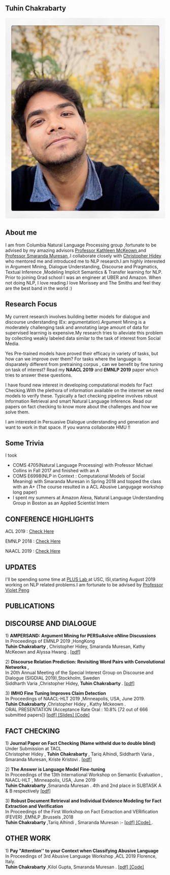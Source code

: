## Tuhin Chakrabarty

![Image](images/pic.jpg)

## About me
I am from Columbia Natural Language Processing group ,fortunate to be advised by my amazing advisors <a href="http://www.cs.columbia.edu/~kathy/" title="Title"> Professor Kathleen McKeown </a>  and  <a href="http://www.cs.columbia.edu/~smara/" title="Title"> Professor Smaranda Muresan </a>.I collaborate closely with <a href="http://www.cs.columbia.edu/~chidey/" title="Title"> Christopher Hidey  </a> who mentored me and introduced me to NLP research.I am highly interested in Argument Mining, Dialogue Understanding, Discourse and Pragmatics, Textual Inference ,Modeling Implicit Semantics & Transfer learning for NLP. Prior to joining Grad school I was an engineer at UBER and Amazon. When not doing NLP, I love reading.I love Morissey and The Smiths and feel they are the best band in the world :)

## Research Focus

My current research involves building better models for dialogue and discourse understanding (Ex: argumentation).Argument Mining is a moderately challenging task and annotating large amount of data for supervised learning is expensive.My research tries to alleviate this problem by  collecting weakly labeled data similar to the task of interest from Social Media. 

Yes Pre-trained models have proved their efficacy in variety of tasks, but how can we improve over them? For tasks where the language is disparately different from pretraining corpus , can we benefit by fine tuning on task of interest? Read my <b>NAACL 2019</b> and <b>EMNLP 2019</b> paper which tries to answer these questions.

I have found new interest in developing computational models for Fact Checking.With the plethora of information available on the internet we need models to verify these. Typically a fact checking pipeline involves robust Information Retrieval and smart Natural Language Inference. Read our papers on fact checking to know more about the challenges and how we solve them.

I am interested in Persuasive Dialogue understanding and generation and want to work in that space. If you wanna collaborate HMU !!

## Some Trivia
I took <br />
- COMS 4705(Natural Language Processing) with Professor Michael Collins in Fall 2017 and finished with an A <br />
- COMS E6998(NLP in Context : Computational Models of Social Meaning) with Smaranda Muresan in Spring 2018 and topped the class with an A+ (The course resulted in a ACL Abusive Langugage workshop long paper) <br />
- I spent my summers at Amazon Alexa, Natural Language Understanding Group in Boston  as an Applied  Scientist Intern

## CONFERENCE HIGHLIGHTS 

<p>ACL 2019 : <a href="https://www.cs.columbia.edu/2019/cs-papers-accepted-to-acl-2019/" title="Title"> Check Here </a></p>
<p>EMNLP 2018 : <a href="https://www.cs.columbia.edu/2019/emnlp-2018/" title="Title"> Check Here </a></p>
<p>NAACL 2019 : <a href="https://www.cs.columbia.edu/2019/research-by-spoken-language-and-nlp-groups-at-naacl-2019/
" title="Title"> Check Here </a></p>

## UPDATES
I'll be spending some time at <a href="https://www.cs.jhu.edu/~npeng/group.html" title="Title"> PLUS Lab </a> at USC, ISI,starting August 2019 working on NLP related problems.I am fortunate to be advised by <a href="https://www.cs.jhu.edu/~npeng/" title="Title"> Professor Violet Peng </a>

## PUBLICATIONS

## DISCOURSE AND DIALOGUE
<p> 1) <b> AMPERSAND: Argument Mining for PERSuAsive oNline Discussions </b> <br>
  In Proceedings of EMNLP 2019 ,HongKong <br>
 <b> Tuhin Chakrabarty </b>, Christopher Hidey, Smaranda Muresan, Kathy McKeown and Alyssa Hwang .
 <a href="Coming Soon" title="Title">
[pdf] </a> </p>

<p> 2) <b> Discourse Relation Prediction: Revisiting Word Pairs with Convolutional Networks ,   </b> <br>
  In 20th Annual Meeting of the Special Interest Group on Discourse and Dialogue (SIGDIAL 2019),Stockholm, Sweden <br>
 Siddharth Varia  ,Christopher Hidey, <b>Tuhin Chakrabarty </b>.
 <a href="https://github.com/tuhinjubcse/tuhinjubcse.github.io/blob/master/Implicit_Discourse_SIGDIAL_2019.pdf" title="Title">
[pdf] </a> </p>

<p> 3) <b> IMHO Fine Tuning Improves Claim Detection</b> <br>
In Proceedings of NAACL-HLT 2019 ,Minneapolis, USA, June 2019. <br>  
 <b> Tuhin Chakrabarty </b> ,Christopher Hidey , Kathy Mckeown . <br>  
ORAL PRESENTATION (Acceptance Rate Oral : 10.8% [72 out of 666 submitted papers])
<a href="https://www.aclweb.org/anthology/N19-1054" title="Title">
[pdf] </a>
<a href="https://github.com/tuhinjubcse/tuhinjubcse.github.io/blob/master/IMHO%20Fine-Tuning%20Improves%20Claim%20Detection%20.pdf" title="Title">
 [Slides] </a> 
  <a href="https://github.com/tuhinjubcse/IMHO-NAACL2019" title="Title">
[Code] </a>
</p>


## FACT CHECKING

<p> 1) <b> Journal Paper on Fact Checking (Name witheld due to double blind)  </b> <br>
  Under Submission at TACL <br>
 Christopher Hidey ,<b> Tuhin Chakrabarty </b>, Tariq Alhindi, Siddharth Varia , Smaranda Muresan, Kriste Kristovi .
 <a href="Coming Soon" title="Title">
[pdf] </a> </p>

<p> 2) <b> The Answer is Language Model Fine-tuning </b> <br>
 In Proceedings of the 13th International Workshop on Semantic Evaluation , NAACL-HLT , Minneapolis, USA, June 2019  <br> 
 <b> Tuhin Chakrabarty </b> ,Smaranda Muresan .   4th and 2nd place in SUBTASK A & B respectively 
<a href="https://www.aclweb.org/anthology/S19-2200" title="Title">
[pdf] </a> </p>

<p> 3) <b>Robust Document Retrieval and Individual Evidence Modeling for Fact Extraction and Verification </b> <br>
 In Proceedings of the First Workshop on Fact Extraction and VERification (FEVER) ,EMNLP ,Brussels ,2018  <br> 
 <b> Tuhin Chakrabarty </b> ,Tariq Alhindi , Smaranda Muresan :- <a href="http://aclweb.org/anthology/W18-5521" title="Title"> [pdf] </a> <a href="https://github.com/tuhinjubcse/FEVER-EMNLP" title="Title">
[Code] </a>.</p>


## OTHER WORK


 <p> 1) <b> Pay "Attention'' to your Context when Classifying Abusive Language</b> <br>
In Proceedings of 3rd Abusive Language Workshop ,ACL 2019  Florence, Italy. <br>  
 <b> Tuhin Chakrabarty </b> ,Kilol Gupta, Smaranda Muresan .
 <a href="https://www.aclweb.org/anthology/W19-3508" title="Title">
[pdf] </a> <a href="https://github.com/tuhinjubcse/ALW3-ACL2019" title="Title">
[Code] </a> </p>


 


